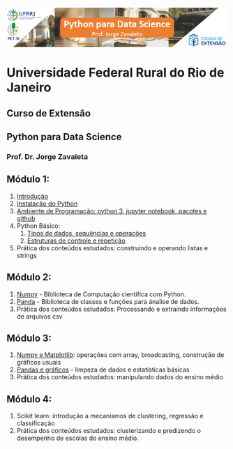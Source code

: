 ![](images/ds_rural.png)
# Universidade Federal Rural do Rio de Janeiro
## Curso de Extensão
## Python para Data Science
### Prof. Dr. Jorge Zavaleta

## Módulo 1:
1. [Introdução](pdf/Python_para_data_science_rural.pdf)
2. [Instalação do Python](https://youtu.be/mk3PAthQ-UE)
3. [Ambiente de Programação: python 3, jupyter notebook, pacotes e github](ds_rural_modulo_1.ipynb)
4. Python Básico:
	1. [Tipos de dados, sequências e operações](M1_1_Tipos_de_dados.ipynb)
	2. [Estruturas de controle e repetição](M1_2_Estruturas_de_controle.ipynb)
5. Prática dos conteúdos estudados: construindo e operando listas e strings

## Módulo 2:
1. [Numpy](M2_1_numpy.ipynb) - Biblioteca de Computação científica com Python.
2. [Panda](M2_2_pandas.ipynb) - Biblioteca de classes e funções para ánalise de dados.
3. Prática dos conteúdos estudados: Processando e extraindo informações de arquivos csv

## Módulo 3:
1. [Numpy e Matplotlib](M3_1_Pandas_graficos.ipynb): operações com array, broadcasting, construção de gráficos usuais
2. [Pandas e gráficos](M3_2_Graficos.ipynb) - limpeza de dados e estatísticas básicas
3. Prática dos conteúdos estudados: manipulando dados do ensino médio

## Módulo 4:
1. Scikit learn: introdução a mecanismos de clustering, regressão e classificação
2. Prática dos conteúdos estudados: clusterizando e predizendo o desempenho de escolas do ensino médio.
